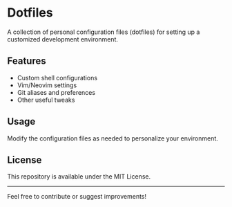 # Dotfiles

A collection of personal configuration files (dotfiles) for setting up a customized development environment.

## Features
- Custom shell configurations
- Vim/Neovim settings
- Git aliases and preferences
- Other useful tweaks

## Usage
Modify the configuration files as needed to personalize your environment.

## License
This repository is available under the MIT License.

---

Feel free to contribute or suggest improvements!
